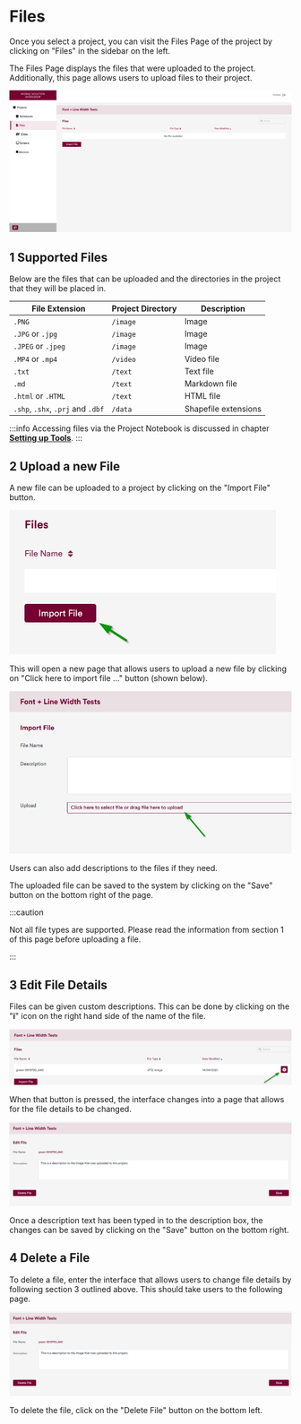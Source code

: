 # Files

Once you select a project, you can visit the Files Page of the project by clicking on "Files" in the sidebar on the left.

The Files Page displays the files that were uploaded to the project. Additionally, this page allows users to upload
files to their project.

![](/img/doc/06_files_page.jpg)

## **1 Supported Files**

Below are the files that can be uploaded and the directories in the project that they will be placed in.

| File Extension                    | Project Directory | Description          |
|-----------------------------------|-------------------|----------------------|
| `.PNG`                            | `/image`          | Image                |
| `.JPG` or `.jpg`                  | `/image`          | Image                |
| `.JPEG` or `.jpeg`                | `/image`          | Image                |
| `.MP4` or `.mp4`                  | `/video`          | Video file           |
| `.txt`                            | `/text`           | Text file            |
| `.md`                             | `/text`           | Markdown file        |
| `.html` or `.HTML`                | `/text`           | HTML file            |
| `.shp`, `.shx`, `.prj` and `.dbf` | `/data`           | Shapefile extensions |

:::info
Accessing files via the Project Notebook is discussed in chapter
[**Setting up Tools**](docs/project_notebook/setting_up_tools.md).
:::

## **2 Upload a new File**

A new file can be uploaded to a project by clicking on the "Import File" button.

![](/img/doc/25_import_file.jpg)

This will open a new page that allows users to upload a new file by clicking on "Click here to import file ..." button (shown below).

![](/img/doc/26_select_file_import.jpg)

Users can also add descriptions to the files if they need.

The uploaded file can be saved to the system by clicking on the "Save" button on the bottom right of the page.

:::caution

Not all file types are supported. Please read the information from section 1 of this page before uploading a file.

:::

## **3 Edit File Details**

Files can be given custom descriptions. This can be done by clicking on the "**i**" icon on the right hand side of the name of the file.

![](/img/doc/27_change_file_details.jpg)
	
When that button is pressed, the interface changes into a page that allows for the file details to be changed.

![](/img/doc/28_change_file_details_interface.jpg)

Once a description text has been typed in to the description box, the changes can be saved by clicking on the "Save"
button on the bottom right.

## **4 Delete a File**

To delete a file, enter the interface that allows users to change file details by following section 3 outlined above.
This should take users to the following page.

![](/img/doc/28_change_file_details_interface.jpg)

To delete the file, click on the "Delete File" button on the bottom left.
